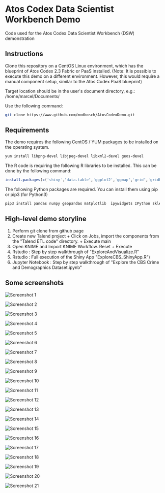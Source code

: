 # Atos Codex Data Scientist Workbench Demo
Code used for the Atos Codex Data Scientist Workbench (DSW) demonstration

## Instructions ##

Clone this repository on a CentOS Linux environment, which has the blueprint of Atos Codex 2.3 Fabric or PaaS installed.
(Note: It is possible to execute this demo on a different environment. However, this would require a manual component setup, similar to
the Atos Codex PaaS blueprint)

Target location should be in the user's document directory, e.g.: /home/marcel/Documents/

Use the following command: 

```bash
git clone https://www.github.com/mvdbosch/AtosCodexDemo.git
```

## Requirements

The demo requires the following CentOS / YUM packages to be installed on the operating system.

```Bash
yum install libpng-devel libjpeg-devel libxml2-devel geos-devel
```

The R code is requiring the following R libraries to be installed. This can be done by the following command:

```R
install.packages(c('shiny','data.table','ggplot2','ggmap','grid','gridExtra','stringr','XML','pmml'))
```

The following Python packages are required. You can install them using pip or pip3 (for Python3)

```Bash
pip3 install pandas numpy geopandas matplotlib  ipywidgets IPython sklearn scipy scikit-learn 
```

## High-level demo storyline

1. Perform git clone from github page
2. Create new Talend project + Click on Jobs, import the components from the "Talend ETL code" directory. + Execute main
3. Open KNIME and Import KNIME Workflow. Reset + Execute
4. Rstudio : Step by step walkthrough of "ExploreAndVisualize.R"
5. Rstudio : Full execution of the Shiny App "ExploreCBS_ShinyApp.R")
6. Jupyter Notebook : Step by step walkthrough of "Explore the CBS Crime and Demographics Dataset.ipynb"


## Some screenshots

![Screenshot 1](https://github.com/mvdbosch/AtosCodexDemo/blob/master/Screenshots/screenshot1.png)

![Screenshot 2](https://github.com/mvdbosch/AtosCodexDemo/blob/master/Screenshots/screenshot2.png)

![Screenshot 3](https://github.com/mvdbosch/AtosCodexDemo/blob/master/Screenshots/screenshot3.png)

![Screenshot 4](https://github.com/mvdbosch/AtosCodexDemo/blob/master/Screenshots/screenshot4.png)

![Screenshot 5](https://github.com/mvdbosch/AtosCodexDemo/blob/master/Screenshots/screenshot5.png)

![Screenshot 6](https://github.com/mvdbosch/AtosCodexDemo/blob/master/Screenshots/screenshot6.png)

![Screenshot 7](https://github.com/mvdbosch/AtosCodexDemo/blob/master/Screenshots/screenshot7.png)

![Screenshot 8](https://github.com/mvdbosch/AtosCodexDemo/blob/master/Screenshots/screenshot8.png)

![Screenshot 9](https://github.com/mvdbosch/AtosCodexDemo/blob/master/Screenshots/screenshot9.png)

![Screenshot 10](https://github.com/mvdbosch/AtosCodexDemo/blob/master/Screenshots/screenshot10.png)

![Screenshot 11](https://github.com/mvdbosch/AtosCodexDemo/blob/master/Screenshots/screenshot11.png)

![Screenshot 12](https://github.com/mvdbosch/AtosCodexDemo/blob/master/Screenshots/screenshot12.png)

![Screenshot 13](https://github.com/mvdbosch/AtosCodexDemo/blob/master/Screenshots/screenshot13.png)

![Screenshot 14](https://github.com/mvdbosch/AtosCodexDemo/blob/master/Screenshots/screenshot14.png)

![Screenshot 15](https://github.com/mvdbosch/AtosCodexDemo/blob/master/Screenshots/screenshot15.png)

![Screenshot 16](https://github.com/mvdbosch/AtosCodexDemo/blob/master/Screenshots/screenshot16.png)

![Screenshot 17](https://github.com/mvdbosch/AtosCodexDemo/blob/master/Screenshots/screenshot17.png)

![Screenshot 18](https://github.com/mvdbosch/AtosCodexDemo/blob/master/Screenshots/screenshot18.png)

![Screenshot 19](https://github.com/mvdbosch/AtosCodexDemo/blob/master/Screenshots/screenshot19.png)

![Screenshot 20](https://github.com/mvdbosch/AtosCodexDemo/blob/master/Screenshots/screenshot20.png)

![Screenshot 21](https://github.com/mvdbosch/AtosCodexDemo/blob/master/Screenshots/screenshot21.png)

